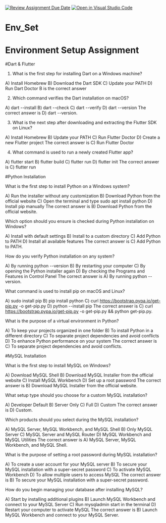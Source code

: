 [![Review Assignment Due Date](https://classroom.github.com/assets/deadline-readme-button-22041afd0340ce965d47ae6ef1cefeee28c7c493a6346c4f15d667ab976d596c.svg)](https://classroom.github.com/a/vnsr1XuU)
[![Open in Visual Studio Code](https://classroom.github.com/assets/open-in-vscode-2e0aaae1b6195c2367325f4f02e2d04e9abb55f0b24a779b69b11b9e10269abc.svg)](https://classroom.github.com/online_ide?assignment_repo_id=15758489&assignment_repo_type=AssignmentRepo)
# Env_Set

# Environment Setup Assignment

#Dart & Flutter

1. What is the first step for installing Dart on a Windows machine?

A) Install Homebrew
B) Download the Dart SDK
C) Update your PATH
D) Run Dart Doctor
B is the correct answer


2. Which command verifies the Dart installation on macOS?

A) dart --install
B) dart --check
C) dart --verify
D) dart --version
The correct answer is D) dart --version.

3. What is the next step after downloading and extracting the Flutter SDK on Linux?

A) Install Homebrew
B) Update your PATH
C) Run Flutter Doctor
D) Create a new Flutter project
The correct answer is C) Run Flutter Doctor

4. What command is used to run a newly created Flutter app?

A) flutter start
B) flutter build
C) flutter run
D) flutter init
The correct answer is C) flutter run

#Python Installation

What is the first step to install Python on a Windows system?

A) Run the installer without any customization
B) Download Python from the official website
C) Open the terminal and type sudo apt install python
D) Install pip manually
The correct answer is B) Download Python from the official website.

Which option should you ensure is checked during Python installation on Windows?

A) Install with default settings
B) Install to a custom directory
C) Add Python to PATH
D) Install all available features
The correct answer is C) Add Python to PATH.




How do you verify Python installation on any system?

A) By running python --version
B) By restarting your computer
C) By opening the Python installer again
D) By checking the Programs and Features in Control Panel
The correct answer is A) By running python --version.

What command is used to install pip on macOS and Linux?

A) sudo install pip
B) pip install python
C) curl https://bootstrap.pypa.io/get-pip.py -o get-pip.py
D) python --install pip
The correct answer is C) curl https://bootstrap.pypa.io/get-pip.py -o get-pip.py && python get-pip.py.


What is the purpose of a virtual environment in Python?

A) To keep your projects organized in one folder
B) To install Python in a different directory
C) To separate project dependencies and avoid conflicts
D) To enhance Python performance on your system
The correct answer is C) To separate project dependencies and avoid conflicts.

#MySQL Installation

What is the first step to install MySQL on Windows?

A) Download MySQL Shell
B) Download MySQL Installer from the official website
C) Install MySQL Workbench
D) Set up a root password
The correct answer is B) Download MySQL Installer from the official website.

What setup type should you choose for a custom MySQL installation?

A) Developer Default
B) Server Only
C) Full
D) Custom
The correct answer is D) Custom.

Which products should you select during the MySQL installation?

A) MySQL Server, MySQL Workbench, and MySQL Shell
B) Only MySQL Server
C) MySQL Server and MySQL Router
D) MySQL Workbench and MySQL Utilities
The correct answer is A) MySQL Server, MySQL Workbench, and MySQL Shell.

What is the purpose of setting a root password during MySQL installation?

A) To create a user account for your MySQL server
B) To secure your MySQL installation with a super-secret password
C) To activate MySQL Workbench
D) To allow multiple users to access MySQL
The correct answer is B) To secure your MySQL installation with a super-secret password.

How do you begin managing your database after installing MySQL?

A) Start by installing additional plugins
B) Launch MySQL Workbench and connect to your MySQL Server
C) Run mysqladmin start in the terminal
D) Restart your computer to activate MySQL
The correct answer is B) Launch MySQL Workbench and connect to your MySQL Server.



